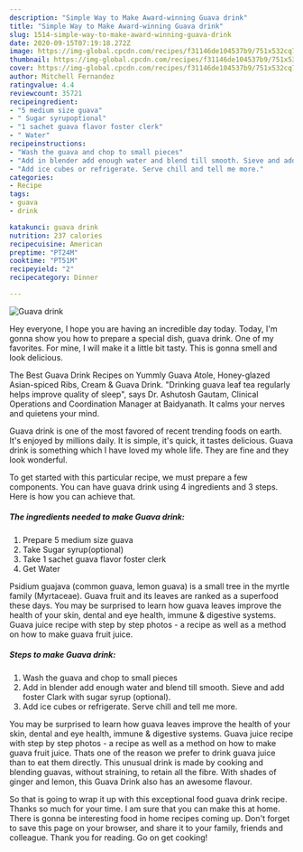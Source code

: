 ```yaml
---
description: "Simple Way to Make Award-winning Guava drink"
title: "Simple Way to Make Award-winning Guava drink"
slug: 1514-simple-way-to-make-award-winning-guava-drink
date: 2020-09-15T07:19:18.272Z
image: https://img-global.cpcdn.com/recipes/f31146de104537b9/751x532cq70/guava-drink-recipe-main-photo.jpg
thumbnail: https://img-global.cpcdn.com/recipes/f31146de104537b9/751x532cq70/guava-drink-recipe-main-photo.jpg
cover: https://img-global.cpcdn.com/recipes/f31146de104537b9/751x532cq70/guava-drink-recipe-main-photo.jpg
author: Mitchell Fernandez
ratingvalue: 4.4
reviewcount: 35721
recipeingredient:
- "5 medium size guava"
- " Sugar syrupoptional"
- "1 sachet guava flavor foster clerk"
- " Water"
recipeinstructions:
- "Wash the guava and chop to small pieces"
- "Add in blender add enough water and blend till smooth. Sieve and add foster Clark with sugar syrup (optional)."
- "Add ice cubes or refrigerate. Serve chill and tell me more."
categories:
- Recipe
tags:
- guava
- drink

katakunci: guava drink 
nutrition: 237 calories
recipecuisine: American
preptime: "PT24M"
cooktime: "PT51M"
recipeyield: "2"
recipecategory: Dinner

---
```



![Guava drink](https://img-global.cpcdn.com/recipes/f31146de104537b9/751x532cq70/guava-drink-recipe-main-photo.jpg)

Hey everyone, I hope you are having an incredible day today. Today, I'm gonna show you how to prepare a special dish, guava drink. One of my favorites. For mine, I will make it a little bit tasty. This is gonna smell and look delicious.

The Best Guava Drink Recipes on Yummly Guava Atole, Honey-glazed Asian-spiced Ribs, Cream &amp; Guava Drink. &#34;Drinking guava leaf tea regularly helps improve quality of sleep&#34;, says Dr. Ashutosh Gautam, Clinical Operations and Coordination Manager at Baidyanath. It calms your nerves and quietens your mind.

Guava drink is one of the most favored of recent trending foods on earth. It's enjoyed by millions daily. It is simple, it's quick, it tastes delicious. Guava drink is something which I have loved my whole life. They are fine and they look wonderful.


To get started with this particular recipe, we must prepare a few components. You can have guava drink using 4 ingredients and 3 steps. Here is how you can achieve that.

<!--inarticleads1-->

##### The ingredients needed to make Guava drink:

1. Prepare 5 medium size guava
1. Take  Sugar syrup(optional)
1. Take 1 sachet guava flavor foster clerk
1. Get  Water


Psidium guajava (common guava, lemon guava) is a small tree in the myrtle family (Myrtaceae). Guava fruit and its leaves are ranked as a superfood these days. You may be surprised to learn how guava leaves improve the health of your skin, dental and eye health, immune &amp; digestive systems. Guava juice recipe with step by step photos - a recipe as well as a method on how to make guava fruit juice. 

<!--inarticleads2-->

##### Steps to make Guava drink:

1. Wash the guava and chop to small pieces
1. Add in blender add enough water and blend till smooth. Sieve and add foster Clark with sugar syrup (optional).
1. Add ice cubes or refrigerate. Serve chill and tell me more.


You may be surprised to learn how guava leaves improve the health of your skin, dental and eye health, immune &amp; digestive systems. Guava juice recipe with step by step photos - a recipe as well as a method on how to make guava fruit juice. Thats one of the reason we prefer to drink guava juice than to eat them directly. This unusual drink is made by cooking and blending guavas, without straining, to retain all the fibre. With shades of ginger and lemon, this Guava Drink also has an awesome flavour. 

So that is going to wrap it up with this exceptional food guava drink recipe. Thanks so much for your time. I am sure that you can make this at home. There is gonna be interesting food in home recipes coming up. Don't forget to save this page on your browser, and share it to your family, friends and colleague. Thank you for reading. Go on get cooking!
